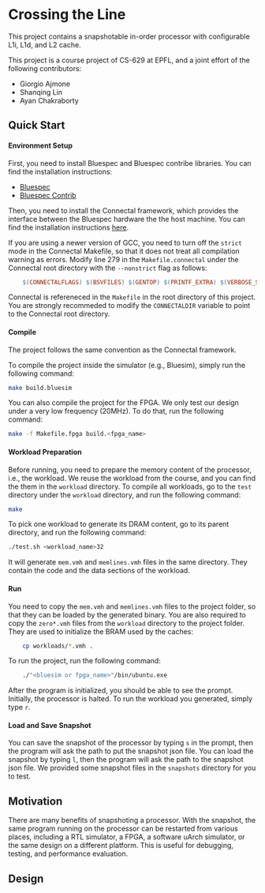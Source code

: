 # Crossing the Line

This project contains a snapshotable in-order processor with configurable L1i, L1d, and L2 cache. 

This project is a course project of CS-629 at EPFL, and a joint effort of the following contributors:
- Giorgio Ajmone
- Shanqing Lin
- Ayan Chakraborty

## Quick Start

#### Environment Setup

First, you need to install Bluespec and Bluespec contribe libraries. You can find the installation instructions:
- [Bluespec](https://github.com/B-Lang-org/bsc)
- [Bluespec Contrib](https://github.com/B-Lang-org/bsc-contrib)

Then, you need to install the Connectal framework, which provides the interface between the Bluespec hardware the the host machine. You can find the installation instructions [here](https://github.com/search?q=Connectal&type=repositories). 

If you are using a newer version of GCC, you need to turn off the `strict` mode in the Connectal Makefile, so that it does not treat all compilation warning as errors. Modify line 279 in the `Makefile.connectal` under the Connectal root directory with the `--nonstrict` flag as follows:

```makefile
    $(CONNECTALFLAGS) $(BSVFILES) $(GENTOP) $(PRINTF_EXTRA) $(VERBOSE_SWITCH) --nonstrict
```

Connectal is refereneced in the `Makefile` in the root directory of this project. You are strongly recommeded to modify the `CONNECTALDIR` variable to point to the Connectal root directory.

#### Compile

The project follows the same convention as the Connectal framework. 

To compile the project inside the simulator (e.g., Bluesim), simply run the following command:

```bash
make build.bluesim
```

You can also compile the project for the FPGA. We only test our design under a very low frequency (20MHz). To do that, run the following command:

```bash
make -f Makefile.fpga build.<fpga_name>
```

#### Workload Preparation

Before running, you need to prepare the memory content of the processor, i.e., the workload. We reuse the workload from the course, and you can find the them in the `workload` directory. 
To compile all workloads, go to the `test` directory under the `workload` directory, and run the following command:

```bash
make
```

To pick one workload to generate its DRAM content, go to its parent directory, and run the following command:

```bash
./test.sh <workload_name>32
```

It will generate `mem.vmh` and `memlines.vmh` files in the same directory. They contain the code and the data sections of the workload.

#### Run

You need to copy the `mem.vmh` and `memlines.vmh` files to the project folder, so that they can be loaded by the generated binary. You are also required to copy the `zero*.vmh` files from the `workload` directory to the project folder. They are used to initialize the BRAM used by the caches:

```bash
    cp workloads/*.vmh .
```

To run the project, run the following command:

```bash
    ./"<bluesim or fpga_name>"/bin/ubuntu.exe
```

After the program is initialized, you should be able to see the prompt. Initially, the processor is halted. To run the workload you generated, simply type `r`.

#### Load and Save Snapshot

You can save the snapshot of the processor by typing `s` in the prompt, then the program will ask the path to put the snapshot json file. You can load the snapshot by typing `l`, then the program will ask the path to the snapshot json file. We provided some snapshot files in the `snapshots` directory for you to test.

## Motivation

<!--Why snapshotting the processor?-->
There are many benefits of snapshoting a processor. With the snapshot, the same program running on the processor can be restarted from various places, including a RTL simulator, a FPGA, a software uArch simulator, or the same design on a different platform. This is useful for debugging, testing, and performance evaluation.

<!-- What to snapshot? -->

## Design

